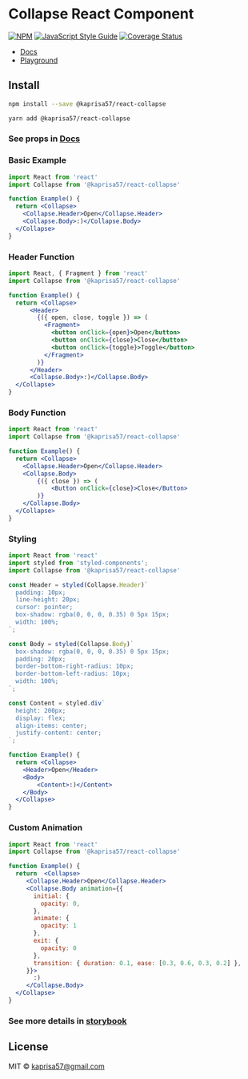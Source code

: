 # Collapse React Component

[![NPM](https://img.shields.io/npm/v/@kaprisa57/react-collapse/.svg)](https://www.npmjs.com/package/@kaprisa57/react-collapse/) [![JavaScript Style Guide](https://img.shields.io/badge/code_style-standard-brightgreen.svg)](https://standardjs.com) [![Coverage Status](https://coveralls.io/repos/github/kseniya57/react-collapse/badge.svg?branch=main)](https://coveralls.io/github/kseniya57/react-collapse?branch=main)

- [Docs](https://kseniya57.github.io/react-collapse/?path=/docs/collapse--playground)
- [Playground](https://kseniya57.github.io/react-collapse/?path=/story/collapse--playground)

## Install

```bash
npm install --save @kaprisa57/react-collapse
```

```bash
yarn add @kaprisa57/react-collapse
```

### See props in [Docs](https://kseniya57.github.io/react-collapse/?path=/docs/collapse--playground)


### Basic Example

```jsx
import React from 'react'
import Collapse from '@kaprisa57/react-collapse'

function Example() {
  return <Collapse>
    <Collapse.Header>Open</Collapse.Header>
    <Collapse.Body>:)</Collapse.Body>
  </Collapse>
}
```

### Header Function

```jsx
import React, { Fragment } from 'react'
import Collapse from '@kaprisa57/react-collapse'

function Example() {
  return <Collapse>
      <Header>
        {({ open, close, toggle }) => (
          <Fragment>
            <button onClick={open}>Open</button>
            <button onClick={close}>Close</button>
            <button onClick={toggle}>Toggle</button>
          </Fragment>
        )}
      </Header>
      <Collapse.Body>:)</Collapse.Body>
  </Collapse>
}
```

### Body Function

```jsx
import React from 'react'
import Collapse from '@kaprisa57/react-collapse'

function Example() {
  return <Collapse>
    <Collapse.Header>Open</Collapse.Header>
    <Collapse.Body>
        {({ close }) => (
            <Button onClick={close}>Close</Button>
        )}
    </Collapse.Body>
  </Collapse>
}
```

### Styling

```jsx
import React from 'react'
import styled from 'styled-components';
import Collapse from '@kaprisa57/react-collapse'

const Header = styled(Collapse.Header)`
  padding: 10px;
  line-height: 20px;
  cursor: pointer;
  box-shadow: rgba(0, 0, 0, 0.35) 0 5px 15px;
  width: 100%;
`;

const Body = styled(Collapse.Body)`
  box-shadow: rgba(0, 0, 0, 0.35) 0 5px 15px;
  padding: 20px;
  border-bottom-right-radius: 10px;
  border-bottom-left-radius: 10px;
  width: 100%;
`;

const Content = styled.div`
  height: 200px;
  display: flex;
  align-items: center;
  justify-content: center;
`;

function Example() {
  return <Collapse>
    <Header>Open</Header>
    <Body>
        <Content>:)</Content>
    </Body>
  </Collapse>
}
```

### Custom Animation

```jsx
import React from 'react'
import Collapse from '@kaprisa57/react-collapse'

function Example() {
  return  <Collapse>
     <Collapse.Header>Open</Collapse.Header>
     <Collapse.Body animation={{
       initial: {
         opacity: 0,
       },
       animate: {
         opacity: 1
       },
       exit: {
         opacity: 0
       },
       transition: { duration: 0.1, ease: [0.3, 0.6, 0.3, 0.2] },
     }}>
       :)
     </Collapse.Body>
  </Collapse>
}
```

### See more details in [storybook](https://kseniya57.github.io/react-collapse/?path=/docs/collapse--playground)

## License

MIT © [kaprisa57@gmail.com](https://github.com/kaprisa57@gmail.com)